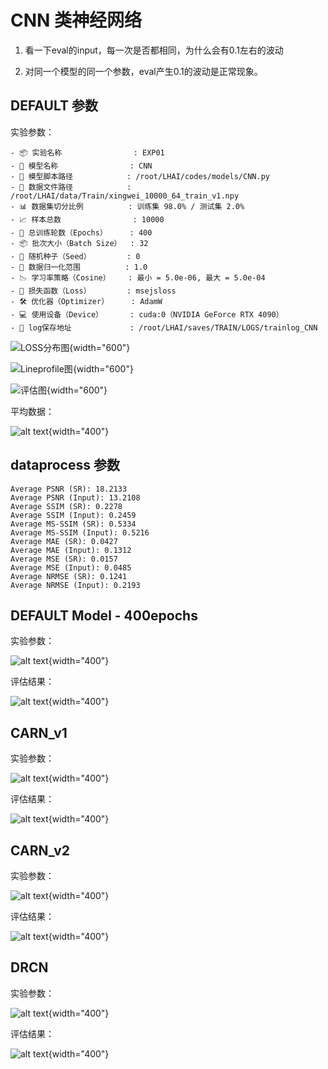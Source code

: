 # CNN 类神经网络

1. 看一下eval的input，每一次是否都相同，为什么会有0.1左右的波动

2. 对同一个模型的同一个参数，eval产生0.1的波动是正常现象。

## DEFAULT 参数

实验参数：

```
- 📦 实验名称                : EXP01
- 🧠 模型名称                : CNN
- 📁 模型脚本路径            : /root/LHAI/codes/models/CNN.py
- 📂 数据文件路径            : /root/LHAI/data/Train/xingwei_10000_64_train_v1.npy
- 📊 数据集切分比例          : 训练集 98.0% / 测试集 2.0%
- 📈 样本总数                : 10000
- 🔁 总训练轮数（Epochs）     : 400
- 📦 批次大小（Batch Size）  : 32
- 🌱 随机种子（Seed）        : 0
- 🔢 数据归一化范围          : 1.0
- 📉 学习率策略（Cosine）    : 最小 = 5.0e-06, 最大 = 5.0e-04
- 🧪 损失函数（Loss）        : msejsloss
- 🛠️ 优化器（Optimizer）     : AdamW
- 💻 使用设备（Device）      : cuda:0（NVIDIA GeForce RTX 4090）
- 📁 log保存地址             : /root/LHAI/saves/TRAIN/LOGS/trainlog_CNN
```

![LOSS分布图](Eval_loss_CNN_EXP01_jsdiv.png){width="600"}

![Lineprofile图](Eval_distribution_CNN_EXP01.png){width="600"}

![评估图](evaluation_plots_CNN_EXP01.png){width="600"}

平均数据：

![alt text](image.png){width="400"}

## dataprocess 参数

```
Average PSNR (SR): 18.2133
Average PSNR (Input): 13.2108
Average SSIM (SR): 0.2278
Average SSIM (Input): 0.2459
Average MS-SSIM (SR): 0.5334
Average MS-SSIM (Input): 0.5216
Average MAE (SR): 0.0427
Average MAE (Input): 0.1312
Average MSE (SR): 0.0157
Average MSE (Input): 0.0485
Average NRMSE (SR): 0.1241
Average NRMSE (Input): 0.2193
```

## DEFAULT Model - 400epochs

实验参数：

![alt text](image-1.png){width="400"}

评估结果：

![alt text](image-2.png){width="400"}

## CARN_v1

实验参数：

![alt text](image-3.png){width="400"}

评估结果：

![alt text](image-4.png){width="400"}

## CARN_v2

实验参数：

![alt text](image-5.png){width="400"}

评估结果：

![alt text](image-6.png){width="400"}

## DRCN

实验参数：

![alt text](image-7.png){width="400"}

评估结果：

![alt text](image-8.png){width="400"}